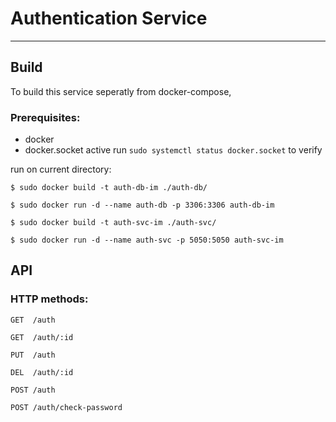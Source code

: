 # Authentication Service
---

## Build

To build this service seperatly from docker-compose,

### Prerequisites:

- docker
- docker.socket active run `sudo systemctl status docker.socket` to verify

run on current directory:

```
$ sudo docker build -t auth-db-im ./auth-db/
```
``` 
$ sudo docker run -d --name auth-db -p 3306:3306 auth-db-im 
```
```
$ sudo docker build -t auth-svc-im ./auth-svc/ 
```
```
$ sudo docker run -d --name auth-svc -p 5050:5050 auth-svc-im 
```

## API

### HTTP methods:

```
GET  /auth
```
```
GET  /auth/:id
```
```
PUT  /auth
```
```
DEL  /auth/:id
```
```
POST /auth
```
```
POST /auth/check-password
```
